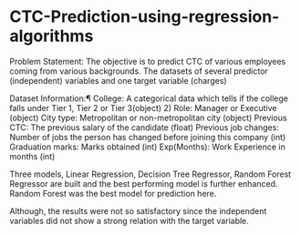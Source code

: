 # CTC-Prediction-using-regression-algorithms
Problem Statement: The objective is to predict CTC of various employees coming from various backgrounds. The datasets of several predictor (independent) variables and one target variable (charges)  

Dataset Information:¶
College: A categorical data which tells if the college falls under Tier 1, Tier 2 or Tier 3(object) 2) Role: Manager or Executive (object)
City type: Metropolitan or non-metropolitan city (object)
Previous CTC: The previous salary of the candidate (float)
Previous job changes: Number of jobs the person has changed before joining this company (int)
Graduation marks: Marks obtained (int)
Exp(Months): Work Experience in months (int)

Three models, Linear Regression, Decision Tree Regressor, Random Forest Regressor are built and the best performing model is further enhanced. Random Forest was the best model for prediction here. 

Although, the results were not so satisfactory since the independent variables did not show a strong relation with the target variable. 
